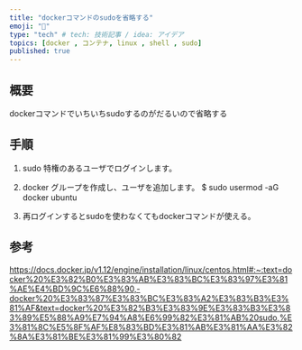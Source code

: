 ```yaml
---
title: "dockerコマンドのsudoを省略する"
emoji: "🐷"
type: "tech" # tech: 技術記事 / idea: アイデア
topics: [docker , コンテナ, linux , shell , sudo]
published: true
---
```


## 概要
dockerコマンドでいちいちsudoするのがだるいので省略する

## 手順

1. sudo 特権のあるユーザでログインします。

2. docker グループを作成し、ユーザを追加します。
$ sudo usermod -aG docker ubuntu

3. 再ログインするとsudoを使わなくてもdockerコマンドが使える。

## 参考
https://docs.docker.jp/v1.12/engine/installation/linux/centos.html#:~:text=docker%20%E3%82%B0%E3%83%AB%E3%83%BC%E3%83%97%E3%81%AE%E4%BD%9C%E6%88%90,-docker%20%E3%83%87%E3%83%BC%E3%83%A2%E3%83%B3%E3%81%AF&text=docker%20%E3%82%B3%E3%83%9E%E3%83%B3%E3%83%89%E5%88%A9%E7%94%A8%E6%99%82%E3%81%AB%20sudo,%E3%81%8C%E5%8F%AF%E8%83%BD%E3%81%AB%E3%81%AA%E3%82%8A%E3%81%BE%E3%81%99%E3%80%82